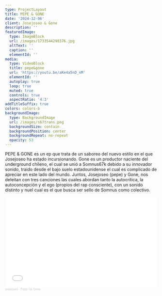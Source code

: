 ```yaml
---
type: ProjectLayout
title: PEPE & GONE
date: '2024-12-06'
client: Josejoseo & Gone
description: ''
featuredImage:
  type: ImageBlock
  url: /images/1733544298376.jpg
  altText: ''
  caption: ''
  elementId: ''
media:
  type: VideoBlock
  title: pepe&gone
  url: 'https://youtu.be/aKe4a5nD_nM'
  elementId: ''
  autoplay: true
  loop: true
  muted: true
  controls: true
  aspectRatio: '4:3'
addTitleSuffix: true
colors: colors-b
backgroundImage:
  type: BackgroundImage
  url: /images/s67trans.png
  backgroundSize: contain
  backgroundPosition: center
  backgroundRepeat: no-repeat
  opacity: 53
---
```

PEPE & GONE es un ep que trata de un saboreo del nuevo estilo en el que Josejoseo ha estado incursionando. Gone es un productor naciente del underground chileno, el cual se unió a Somnus67k debido a su innovador sonido, traido desde el bajo suelo estadounidense el cual es complicado de apreciar en este lado del mundo. Juntos, Josejoseo (pepe) y Gone, nos deleitan con tres canciones las cuales abordan tanto la autocrítica, la autoconcepción y el ego (propios del rap consciente),  con un sonido distinto y nuel cual es el que busca ser sello de Somnus como colectivo.

<iframe width="100%" height="300" scrolling="no" frameborder="no" allow="autoplay" src="https\\://w\\.soundcloud.com/player/?url=https%3A//api.soundcloud.com/playlists/1915535319\\\&color=%23ff5500\\\&auto\\\_play=false\\\&hide\\\_related=false\\\&show\\\_comments=false\\\&show\\\_user=true\\\&show\\\_reposts=false\\\&show\\\_teaser=true\\\&visual=true"></iframe><div style="font-size: 10px; color: #cccccc;line-break: anywhere;word-break: normal;overflow: hidden;white-space: nowrap;text-overflow: ellipsis; font-family: Interstate,Lucida Grande,Lucida Sans Unicode,Lucida Sans,Garuda,Verdana,Tahoma,sans-serif;font-weight: 100;"><a href="https\\://soundcloud.com/josejoseo" title="josejoseo" target="\\\_blank" style="color: #cccccc; text-decoration: none;">josejoseo</a> · <a href="https\\://soundcloud.com/josejoseo/sets/gone-pepe" title="Pepe \\& Gone" target="\\\_blank" style="color: #cccccc; text-decoration: none;">Pepe \\& Gone</a></div>
